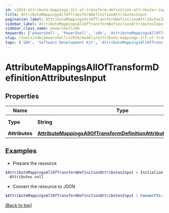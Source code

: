```yaml
---
id: v2024-attribute-mappings-all-of-transform-definition-attributes-input
title: AttributeMappingsAllOfTransformDefinitionAttributesInput
pagination_label: AttributeMappingsAllOfTransformDefinitionAttributesInput
sidebar_label: AttributeMappingsAllOfTransformDefinitionAttributesInput
sidebar_class_name: powershellsdk
keywords: ['powershell', 'PowerShell', 'sdk', 'AttributeMappingsAllOfTransformDefinitionAttributesInput', 'V2024AttributeMappingsAllOfTransformDefinitionAttributesInput'] 
slug: /tools/sdk/powershell/v2024/models/attribute-mappings-all-of-transform-definition-attributes-input
tags: ['SDK', 'Software Development Kit', 'AttributeMappingsAllOfTransformDefinitionAttributesInput', 'V2024AttributeMappingsAllOfTransformDefinitionAttributesInput']
---
```



# AttributeMappingsAllOfTransformDefinitionAttributesInput

## Properties

Name | Type | Description | Notes
------------ | ------------- | ------------- | -------------
**Type** | **String** | The Type of Attribute | [optional] 
**Attributes** | [**AttributeMappingsAllOfTransformDefinitionAttributesInputAttributes**](attribute-mappings-all-of-transform-definition-attributes-input-attributes) |  | [optional] 

## Examples

- Prepare the resource
```powershell
$AttributeMappingsAllOfTransformDefinitionAttributesInput = Initialize-PSSailpoint.V2024AttributeMappingsAllOfTransformDefinitionAttributesInput  -Type accountAttribute `
 -Attributes null
```

- Convert the resource to JSON
```powershell
$AttributeMappingsAllOfTransformDefinitionAttributesInput | ConvertTo-JSON
```


[[Back to top]](#) 

